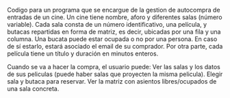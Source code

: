 Codigo para un programa que se encargue de la gestion de autocompra de entradas de un cine.
Un cine tiene nombre, aforo y diferentes salas (número variable).
Cada sala consta de un número identificativo, una película, y butacas repartidas en forma de matriz, es decir, ubicadas por una fila y una columna.
Una bucata puede estar ocupada o no por una persona. En caso de sí estarlo, estará asociado el email de su comprador.
Por otra parte, cada película tiene un título y duración en minutos enteros.

Cuando se va a hacer la compra, el usuario puede:
Ver las salas y los datos de sus peliculas (puede haber salas que proyecten la misma pelicula).
Elegir sala y butaca para reservar.
Ver la matriz con asientos libres/ocupados de una sala concreta.
